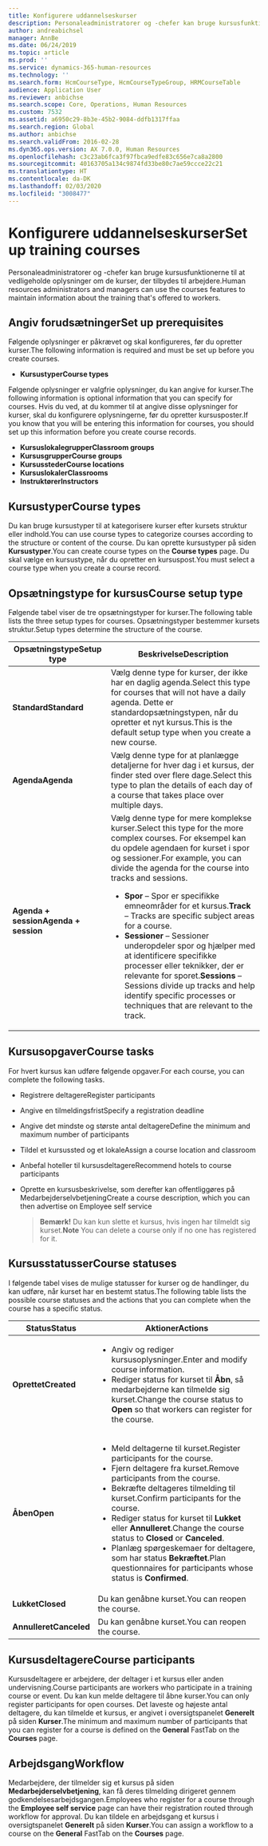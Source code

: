 ```yaml
---
title: Konfigurere uddannelseskurser
description: Personaleadministratorer og -chefer kan bruge kursusfunktionerne til at vedligeholde oplysninger om de kurser, der tilbydes til arbejdere.
author: andreabichsel
manager: AnnBe
ms.date: 06/24/2019
ms.topic: article
ms.prod: ''
ms.service: dynamics-365-human-resources
ms.technology: ''
ms.search.form: HcmCourseType, HcmCourseTypeGroup, HRMCourseTable
audience: Application User
ms.reviewer: anbichse
ms.search.scope: Core, Operations, Human Resources
ms.custom: 7532
ms.assetid: a6950c29-8b3e-45b2-9084-ddfb1317ffaa
ms.search.region: Global
ms.author: anbichse
ms.search.validFrom: 2016-02-28
ms.dyn365.ops.version: AX 7.0.0, Human Resources
ms.openlocfilehash: c3c23ab6fca3f97fbca9edfe83c656e7ca8a2800
ms.sourcegitcommit: 40163705a134c9874fd33be80c7ae59ccce22c21
ms.translationtype: HT
ms.contentlocale: da-DK
ms.lasthandoff: 02/03/2020
ms.locfileid: "3008477"
---
```

# <a name="set-up-training-courses"></a><span data-ttu-id="31b79-103">Konfigurere uddannelseskurser</span><span class="sxs-lookup"><span data-stu-id="31b79-103">Set up training courses</span></span>

<span data-ttu-id="31b79-104">Personaleadministratorer og -chefer kan bruge kursusfunktionerne til at vedligeholde oplysninger om de kurser, der tilbydes til arbejdere.</span><span class="sxs-lookup"><span data-stu-id="31b79-104">Human resources administrators and managers can use the courses features to maintain information about the training that's offered to workers.</span></span>

 <a name="set-up-prerequisites"></a><span data-ttu-id="31b79-105"> Angiv forudsætninger</span><span class="sxs-lookup"><span data-stu-id="31b79-105">Set up prerequisites</span></span>
---------------------

<span data-ttu-id="31b79-106">Følgende oplysninger er påkrævet og skal konfigureres, før du opretter kurser.</span><span class="sxs-lookup"><span data-stu-id="31b79-106">The following information is required and must be set up before you create courses.</span></span>
-   <span data-ttu-id="31b79-107">**Kursustyper**</span><span class="sxs-lookup"><span data-stu-id="31b79-107">**Course types**</span></span>

<span data-ttu-id="31b79-108">Følgende oplysninger er valgfrie oplysninger, du kan angive for kurser.</span><span class="sxs-lookup"><span data-stu-id="31b79-108">The following information is optional information that you can specify for courses.</span></span> <span data-ttu-id="31b79-109">Hvis du ved, at du kommer til at angive disse oplysninger for kurser, skal du konfigurere oplysningerne, før du opretter kursusposter.</span><span class="sxs-lookup"><span data-stu-id="31b79-109">If you know that you will be entering this information for courses, you should set up this information before you create course records.</span></span>
-   <span data-ttu-id="31b79-110">**Kursuslokalegrupper**</span><span class="sxs-lookup"><span data-stu-id="31b79-110">**Classroom groups**</span></span>
-   <span data-ttu-id="31b79-111">**Kursusgrupper**</span><span class="sxs-lookup"><span data-stu-id="31b79-111">**Course groups**</span></span>
-   <span data-ttu-id="31b79-112">**Kursussteder**</span><span class="sxs-lookup"><span data-stu-id="31b79-112">**Course locations**</span></span>
-   <span data-ttu-id="31b79-113">**Kursuslokaler**</span><span class="sxs-lookup"><span data-stu-id="31b79-113">**Classrooms**</span></span>
-   <span data-ttu-id="31b79-114">**Instruktører**</span><span class="sxs-lookup"><span data-stu-id="31b79-114">**Instructors**</span></span>

## <a name="course-types"></a><span data-ttu-id="31b79-115">Kursustyper</span><span class="sxs-lookup"><span data-stu-id="31b79-115">Course types</span></span>
<span data-ttu-id="31b79-116">Du kan bruge kursustyper til at kategorisere kurser efter kursets struktur eller indhold.</span><span class="sxs-lookup"><span data-stu-id="31b79-116">You can use course types to categorize courses according to the structure or content of the course.</span></span> <span data-ttu-id="31b79-117">Du kan oprette kursustyper på siden **Kursustyper**.</span><span class="sxs-lookup"><span data-stu-id="31b79-117">You can create course types on the **Course types** page.</span></span> <span data-ttu-id="31b79-118">Du skal vælge en kursustype, når du opretter en kursuspost.</span><span class="sxs-lookup"><span data-stu-id="31b79-118">You must select a course type when you create a course record.</span></span>

## <a name="course-setup-type"></a><span data-ttu-id="31b79-119">Opsætningstype for kursus</span><span class="sxs-lookup"><span data-stu-id="31b79-119">Course setup type</span></span>
<span data-ttu-id="31b79-120">Følgende tabel viser de tre opsætningstyper for kurser.</span><span class="sxs-lookup"><span data-stu-id="31b79-120">The following table lists the three setup types for courses.</span></span> <span data-ttu-id="31b79-121">Opsætningstyper bestemmer kursets struktur.</span><span class="sxs-lookup"><span data-stu-id="31b79-121">Setup types determine the structure of the course.</span></span>

<table>
<thead>
<tr class="header">
<th><span data-ttu-id="31b79-122">Opsætningstype</span><span class="sxs-lookup"><span data-stu-id="31b79-122">Setup type</span></span></th>
<th><span data-ttu-id="31b79-123">Beskrivelse</span><span class="sxs-lookup"><span data-stu-id="31b79-123">Description</span></span></th>
</tr>
</thead>
<tbody>
<tr class="odd">
<td><span data-ttu-id="31b79-124"><strong>Standard</strong></span><span class="sxs-lookup"><span data-stu-id="31b79-124"><strong>Standard</strong></span></span></td>
<td><span data-ttu-id="31b79-125">Vælg denne type for kurser, der ikke har en daglig agenda.</span><span class="sxs-lookup"><span data-stu-id="31b79-125">Select this type for courses that will not have a daily agenda.</span></span> <span data-ttu-id="31b79-126">Dette er standardopsætningstypen, når du opretter et nyt kursus.</span><span class="sxs-lookup"><span data-stu-id="31b79-126">This is the default setup type when you create a new course.</span></span></td>
</tr>
<tr class="even">
<td><span data-ttu-id="31b79-127"><strong>Agenda</strong></span><span class="sxs-lookup"><span data-stu-id="31b79-127"><strong>Agenda</strong></span></span></td>
<td><span data-ttu-id="31b79-128">Vælg denne type for at planlægge detaljerne for hver dag i et kursus, der finder sted over flere dage.</span><span class="sxs-lookup"><span data-stu-id="31b79-128">Select this type to plan the details of each day of a course that takes place over multiple days.</span></span></td>
</tr>
<tr class="odd">
<td><span data-ttu-id="31b79-129"><strong>Agenda + session</strong></span><span class="sxs-lookup"><span data-stu-id="31b79-129"><strong>Agenda + session</strong></span></span></td>
<td><span data-ttu-id="31b79-130">Vælg denne type for mere komplekse kurser.</span><span class="sxs-lookup"><span data-stu-id="31b79-130">Select this type for the more complex courses.</span></span> <span data-ttu-id="31b79-131">For eksempel kan du opdele agendaen for kurset i spor og sessioner.</span><span class="sxs-lookup"><span data-stu-id="31b79-131">For example, you can divide the agenda for the course into tracks and sessions.</span></span>
<ul>
<li><span data-ttu-id="31b79-132"><strong>Spor</strong> – Spor er specifikke emneområder for et kursus.</span><span class="sxs-lookup"><span data-stu-id="31b79-132"><strong>Track</strong> – Tracks are specific subject areas for a course.</span></span></li>
<li><span data-ttu-id="31b79-133"><strong>Sessioner</strong> – Sessioner underopdeler spor og hjælper med at identificere specifikke processer eller teknikker, der er relevante for sporet.</span><span class="sxs-lookup"><span data-stu-id="31b79-133"><strong>Sessions</strong> – Sessions divide up tracks and help identify specific processes or techniques that are relevant to the track.</span></span></li>
</ul></td>
</tr>
</tbody>
</table>

## <a name="course-tasks"></a><span data-ttu-id="31b79-134">Kursusopgaver</span><span class="sxs-lookup"><span data-stu-id="31b79-134">Course tasks</span></span>
<span data-ttu-id="31b79-135">For hvert kursus kan udføre følgende opgaver.</span><span class="sxs-lookup"><span data-stu-id="31b79-135">For each course, you can complete the following tasks.</span></span>
- <span data-ttu-id="31b79-136">Registrere deltagere</span><span class="sxs-lookup"><span data-stu-id="31b79-136">Register participants</span></span>
- <span data-ttu-id="31b79-137">Angive en tilmeldingsfrist</span><span class="sxs-lookup"><span data-stu-id="31b79-137">Specify a registration deadline</span></span>
- <span data-ttu-id="31b79-138">Angive det mindste og største antal deltagere</span><span class="sxs-lookup"><span data-stu-id="31b79-138">Define the minimum and maximum number of participants</span></span>
- <span data-ttu-id="31b79-139">Tildel et kursussted og et lokale</span><span class="sxs-lookup"><span data-stu-id="31b79-139">Assign a course location and classroom</span></span>
- <span data-ttu-id="31b79-140">Anbefal hoteller til kursusdeltagere</span><span class="sxs-lookup"><span data-stu-id="31b79-140">Recommend hotels to course participants</span></span>
- <span data-ttu-id="31b79-141">Oprette en kursusbeskrivelse, som derefter kan offentliggøres på Medarbejderselvbetjening</span><span class="sxs-lookup"><span data-stu-id="31b79-141">Create a course description, which you can then advertise on Employee self service</span></span>

  ><span data-ttu-id="31b79-142">**Bemærk!** Du kan kun slette et kursus, hvis ingen har tilmeldt sig kurset.</span><span class="sxs-lookup"><span data-stu-id="31b79-142">**Note** You can delete a course only if no one has registered for it.</span></span> 

## <a name="course-statuses"></a><span data-ttu-id="31b79-143">Kursusstatusser</span><span class="sxs-lookup"><span data-stu-id="31b79-143">Course statuses</span></span>
<span data-ttu-id="31b79-144">I følgende tabel vises de mulige statusser for kurser og de handlinger, du kan udføre, når kurset har en bestemt status.</span><span class="sxs-lookup"><span data-stu-id="31b79-144">The following table lists the possible course statuses and the actions that you can complete when the course has a specific status.</span></span>

<table>
<thead>
<tr class="header">
<th><span data-ttu-id="31b79-145">Status</span><span class="sxs-lookup"><span data-stu-id="31b79-145">Status</span></span></th>
<th><span data-ttu-id="31b79-146">Aktioner</span><span class="sxs-lookup"><span data-stu-id="31b79-146">Actions</span></span></th>
</tr>
</thead>
<tbody>
<tr class="odd">
<td><span data-ttu-id="31b79-147"><strong>Oprettet</strong></span><span class="sxs-lookup"><span data-stu-id="31b79-147"><strong>Created</strong></span></span></td>
<td><ul>
<li><span data-ttu-id="31b79-148">Angiv og rediger kursusoplysninger.</span><span class="sxs-lookup"><span data-stu-id="31b79-148">Enter and modify course information.</span></span></li>
<li><span data-ttu-id="31b79-149">Rediger status for kurset til <strong>Åbn</strong>, så medarbejderne kan tilmelde sig kurset.</span><span class="sxs-lookup"><span data-stu-id="31b79-149">Change the course status to <strong>Open</strong> so that workers can register for the course.</span></span></li>
</ul></td>
</tr>
<tr class="even">
<td><span data-ttu-id="31b79-150"><strong>Åben</strong></span><span class="sxs-lookup"><span data-stu-id="31b79-150"><strong>Open</strong></span></span></td>
<td><ul>
<li><span data-ttu-id="31b79-151">Meld deltagerne til kurset.</span><span class="sxs-lookup"><span data-stu-id="31b79-151">Register participants for the course.</span></span></li>
<li><span data-ttu-id="31b79-152">Fjern deltagere fra kurset.</span><span class="sxs-lookup"><span data-stu-id="31b79-152">Remove participants from the course.</span></span></li>
<li><span data-ttu-id="31b79-153">Bekræfte deltageres tilmelding til kurset.</span><span class="sxs-lookup"><span data-stu-id="31b79-153">Confirm participants for the course.</span></span></li>
<li><span data-ttu-id="31b79-154">Rediger status for kurset til<strong> Lukket</strong> eller <strong>Annulleret</strong>.</span><span class="sxs-lookup"><span data-stu-id="31b79-154">Change the course status to <strong>Closed</strong> or <strong>Canceled</strong>.</span></span></li>
<li><span data-ttu-id="31b79-155">Planlæg spørgeskemaer for deltagere, som har status <strong>Bekræftet</strong>.</span><span class="sxs-lookup"><span data-stu-id="31b79-155">Plan questionnaires for participants whose status is <strong>Confirmed</strong>.</span></span></li>
</ul></td>
</tr>
<tr class="odd">
<td><span data-ttu-id="31b79-156"><strong>Lukket</strong></span><span class="sxs-lookup"><span data-stu-id="31b79-156"><strong>Closed</strong></span></span></td>
<td><span data-ttu-id="31b79-157">Du kan genåbne kurset.</span><span class="sxs-lookup"><span data-stu-id="31b79-157">You can reopen the course.</span></span></td>
</tr>
<tr class="even">
<td><span data-ttu-id="31b79-158"><strong>Annulleret</strong></span><span class="sxs-lookup"><span data-stu-id="31b79-158"><strong>Canceled</strong></span></span></td>
<td><span data-ttu-id="31b79-159">Du kan genåbne kurset.</span><span class="sxs-lookup"><span data-stu-id="31b79-159">You can reopen the course.</span></span></td>
</tr>
</tbody>
</table>

## <a name="course-participants"></a><span data-ttu-id="31b79-160">Kursusdeltagere</span><span class="sxs-lookup"><span data-stu-id="31b79-160">Course participants</span></span>
<span data-ttu-id="31b79-161">Kursusdeltagere er arbejdere, der deltager i et kursus eller anden undervisning.</span><span class="sxs-lookup"><span data-stu-id="31b79-161">Course participants are workers who participate in a training course or event.</span></span> <span data-ttu-id="31b79-162">Du kan kun melde deltagere til åbne kurser.</span><span class="sxs-lookup"><span data-stu-id="31b79-162">You can only register participants for open courses.</span></span> <span data-ttu-id="31b79-163">Det laveste og højeste antal deltagere, du kan tilmelde et kursus, er angivet i oversigtspanelet **Generelt** på siden **Kurser**.</span><span class="sxs-lookup"><span data-stu-id="31b79-163">The minimum and maximum number of participants that you can register for a course is defined on the **General** FastTab on the **Courses** page.</span></span>

<a name="workflow"></a><span data-ttu-id="31b79-164">Arbejdsgang</span><span class="sxs-lookup"><span data-stu-id="31b79-164">Workflow</span></span>
--------

<span data-ttu-id="31b79-165">Medarbejdere, der tilmelder sig et kursus på siden **Medarbejderselvbetjening**, kan få deres tilmelding dirigeret gennem godkendelsesarbejdsgangen.</span><span class="sxs-lookup"><span data-stu-id="31b79-165">Employees who register for a course through the **Employee self service** page can have their registration routed through workflow for approval.</span></span> <span data-ttu-id="31b79-166">Du kan tildele en arbejdsgang et kursus i oversigtspanelet **Generelt** på siden **Kurser**.</span><span class="sxs-lookup"><span data-stu-id="31b79-166">You can assign a workflow to a course on the **General** FastTab on the **Courses** page.</span></span>





